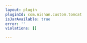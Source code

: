 ```yaml
---
layout: plugin
pluginId: com.nishan.custom.tomcat
isJarAvailable: true
error: ''
violations: []

---
```

